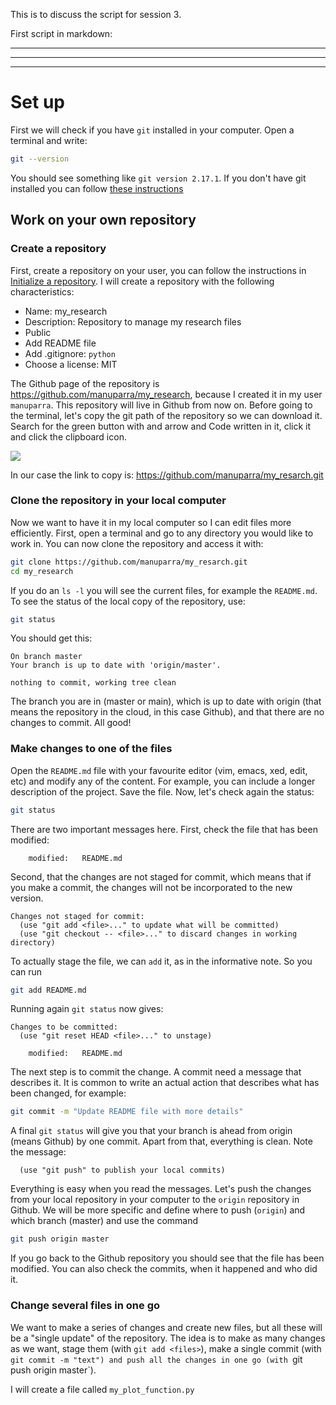 This is to discuss the script for session 3.

First script in markdown:

------------
------------
------------
# Set up
First we will check if you have `git` installed in your computer. Open a terminal and write:
```bash
git --version
```
You should see something like `git version 2.17.1`. If you don't have git installed you can follow [these instructions](https://git-scm.com/book/en/v2/Getting-Started-Installing-Git)

## Work on your own repository
### Create a repository
First, create a repository on your user, you can follow the instructions in [Initialize a repository](https://droplets-spsrc.readthedocs.io/github/#initialize-a-repository). I will create a repository with the following characteristics:

- Name: my_research
- Description: Repository to manage my research files
- Public
- Add README file
- Add .gitignore: `python`
- Choose a license: MIT

The Github page of the repository is https://github.com/manuparra/my_research, because I created it in my user `manuparra`. This repository will live in Github from now on. Before going to the terminal, let's copy the git path of the repository so we can download it. Search for the green button with and arrow and Code written in it, click it and click the clipboard icon.

![](https://raw.githubusercontent.com/spsrc/droplets/master/docs/images/git_clone.png)

In our case the link to copy is: https://github.com/manuparra/my_resarch.git

### Clone the repository in your local computer
Now we want to have it in my local computer so I can edit files more efficiently. First, open a terminal and go to any directory you would like to work in. You can now clone the repository and access it with:

```bash
git clone https://github.com/manuparra/my_resarch.git
cd my_research
```
If you do an `ls -l` you will see the current files, for example the `README.md`. To see the status of the local copy of the repository, use:

```bash
git status
```
You should get this:
```
On branch master
Your branch is up to date with 'origin/master'.

nothing to commit, working tree clean
```
The branch you are in (master or main), which is up to date with origin (that means the repository in the cloud, in this case Github), and that there are no changes to commit. All good!

### Make changes to one of the files

Open the `README.md` file with your favourite editor (vim, emacs, xed, edit, etc) and modify any of the content. For example, you can include a longer description of the project. Save the file. Now, let's check again the status:

```bash
git status
```
There are two important messages here. First, check the file that has been modified:

```
	modified:   README.md
```
Second, that the changes are not staged for commit, which means that if you make a commit, the changes will not be incorporated to the new version.
```
Changes not staged for commit:
  (use "git add <file>..." to update what will be committed)
  (use "git checkout -- <file>..." to discard changes in working directory)
```
To actually stage the file, we can `add` it, as in the informative note. So you can run

```bash
git add README.md
```
Running again `git status` now gives:
```
Changes to be committed:
  (use "git reset HEAD <file>..." to unstage)

	modified:   README.md
```

The next step is to commit the change. A commit need a message that describes it. It is common to write an actual action that describes what has been changed, for example:

```bash
git commit -m "Update README file with more details"
```
A final `git status` will give you that your branch is ahead from origin (means Github) by one commit. Apart from that, everything is clean. Note the message:
```
  (use "git push" to publish your local commits)
```
Everything is easy when you read the messages. Let's push the changes from your local repository in your computer to the `origin` repository in Github. We will be more specific and define where to push (`origin`) and which branch (master) and use the command

```bash
git push origin master
```

If you go back to the Github repository you should see that the file has been modified. You can also check the commits, when it happened and who did it.

### Change several files in one go

We want to make a series of changes and create new files, but all these will be a "single update" of the repository. The idea is to make as many changes as we want, stage them (with `git add <files>`), make a single commit (with `git commit -m "text") and push all the changes in one go (with `git push origin master`).

I will create a file called `my_plot_function.py`


